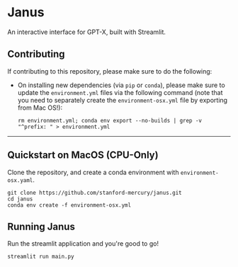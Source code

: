 # Janus
An interactive interface for GPT-X, built with Streamlit.

## Contributing

If contributing to this repository, please make sure to do the following:

+ On installing new dependencies (via `pip` or `conda`), please make sure to update the `environment.yml` files via the
  following command (note that you need to separately create the `environment-osx.yml` file by exporting from Mac OS!):
  
  `rm environment.yml; conda env export --no-builds | grep -v "^prefix: " > environment.yml`

---


## Quickstart on MacOS (CPU-Only)
Clone the repository, and create a conda environment with `environment-osx.yaml`.

```shell script
git clone https://github.com/stanford-mercury/janus.git
cd janus
conda env create -f environment-osx.yml
```

## Running Janus
Run the streamlit application and you're good to go!

```shell script
streamlit run main.py
```
